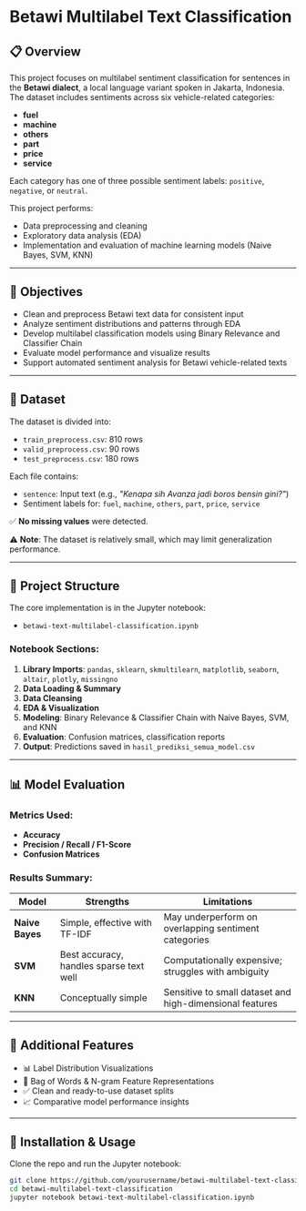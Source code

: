# Betawi Multilabel Text Classification

## 📋 Overview
This project focuses on multilabel sentiment classification for sentences in the **Betawi dialect**, a local language variant spoken in Jakarta, Indonesia. The dataset includes sentiments across six vehicle-related categories:
- **fuel**
- **machine**
- **others**
- **part**
- **price**
- **service**

Each category has one of three possible sentiment labels: `positive`, `negative`, or `neutral`.

This project performs:
- Data preprocessing and cleaning
- Exploratory data analysis (EDA)
- Implementation and evaluation of machine learning models (Naive Bayes, SVM, KNN)

---

## 🎯 Objectives
- Clean and preprocess Betawi text data for consistent input
- Analyze sentiment distributions and patterns through EDA
- Develop multilabel classification models using Binary Relevance and Classifier Chain
- Evaluate model performance and visualize results
- Support automated sentiment analysis for Betawi vehicle-related texts

---

## 🧾 Dataset
The dataset is divided into:
- `train_preprocess.csv`: 810 rows
- `valid_preprocess.csv`: 90 rows
- `test_preprocess.csv`: 180 rows

Each file contains:
- `sentence`: Input text (e.g., *"Kenapa sih Avanza jadi boros bensin gini?"*)
- Sentiment labels for: `fuel`, `machine`, `others`, `part`, `price`, `service`

✅ **No missing values** were detected.

⚠️ **Note**: The dataset is relatively small, which may limit generalization performance.

---

## 📁 Project Structure
The core implementation is in the Jupyter notebook:
- `betawi-text-multilabel-classification.ipynb`

### Notebook Sections:
1. **Library Imports**: `pandas`, `sklearn`, `skmultilearn`, `matplotlib`, `seaborn`, `altair`, `plotly`, `missingno`
2. **Data Loading & Summary**
3. **Data Cleansing**
4. **EDA & Visualization**
5. **Modeling**: Binary Relevance & Classifier Chain with Naive Bayes, SVM, and KNN
6. **Evaluation**: Confusion matrices, classification reports
7. **Output**: Predictions saved in `hasil_prediksi_semua_model.csv`

---

## 📊 Model Evaluation

### Metrics Used:
- **Accuracy**
- **Precision / Recall / F1-Score**
- **Confusion Matrices**

### Results Summary:
| Model        | Strengths                                                   | Limitations                                                 |
|--------------|-------------------------------------------------------------|-------------------------------------------------------------|
| **Naive Bayes** | Simple, effective with TF-IDF                             | May underperform on overlapping sentiment categories        |
| **SVM**         | Best accuracy, handles sparse text well                  | Computationally expensive; struggles with ambiguity         |
| **KNN**         | Conceptually simple                                       | Sensitive to small dataset and high-dimensional features    |

---

## 📎 Additional Features
- 📊 Label Distribution Visualizations
- 🧾 Bag of Words & N-gram Feature Representations
- ✅ Clean and ready-to-use dataset splits
- 📈 Comparative model performance insights

---

## 📌 Installation & Usage
Clone the repo and run the Jupyter notebook:

```bash
git clone https://github.com/yourusername/betawi-multilabel-text-classification.git
cd betawi-multilabel-text-classification
jupyter notebook betawi-text-multilabel-classification.ipynb

